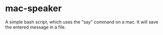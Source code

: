 # mac-speaker
A simple bash script, which uses the "say" command on a mac. It will save the entered message in a file.
